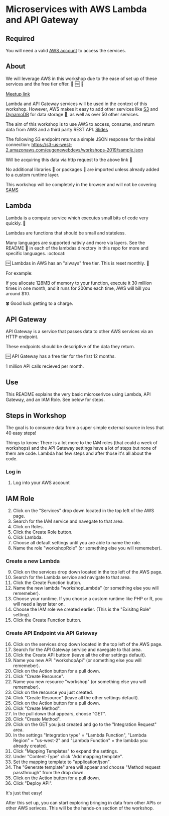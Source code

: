 # Microservices with AWS Lambda and API Gateway

## Required

You will need a valid [AWS account](https://aws.amazon.com/free/) to access the services. 

## About

We will leverage AWS in this workshop due to the ease of set up of these services and the free tier offer. 🎉 🆓 🎉

[Meetup link](https://www.meetup.com/eugenewebdevs/events/257692027/)

Lambda and API Gateway services will be used in the context of this workshop. However, AWS makes it easy to add other services like [S3](https://aws.amazon.com/s3/) and [DynamoDB](https://aws.amazon.com/dynamodb/) for data storage 💾, as well as over 50 other services.

The aim of this workshop is to use AWS to access, consume, and return data from AWS and a third party REST API. [Slides](https://slides.com/antonioortega-1/aws-microservice-workshop)

The following S3 endpoint returns a simple JSON response for the initial connection: https://s3-us-west-2.amazonaws.com/eugenewebdevs/workshops-2019/sample.json

Will be acquiring this data via http request to the above link 🔗

No additional libraries 📕 or packages 🎁 are imported unless already added to a custom runtime layer.

This workshop will be completely in the browser and will not be covering [SAMS](https://github.com/awslabs/serverless-application-model)

## Lambda

Lambda is a compute service which executes small bits of code very quickly. 🏇

Lambdas are functions that should be small and stateless.

Many languages are supported nativly and more via layers. See the README 📄 in each of the lambdas directory in this repo for more and specific languages. :octocat:

🆓 Lambdas in AWS has an "always" free tier. This is reset monthly. 📆

For example: 

If you allocate 128MB of memory to your function, execute it 30 million times in one month, and it runs for 200ms each time, AWS will bill you around $10.

🍀 Good luck getting to a charge.

## API Gateway

API Gateway is a service that passes data to other AWS services via an HTTP endpoint.

These endpoints should be descriptive of the data they return.

🆓 API Gateway has a free tier for the first 12 months.
 
1 million API calls recieved per month.

## Use

This README explains the very basic microserivce using Lambda, API Gateway, and an IAM Role.
See below for steps.

## Steps in Workshop

The goal is to consume data from a super simple external source in less that 40 easy steps!

Things to know: There is a lot more to the IAM roles (that could a week of workshops) and the API Gateway settings have a lot of steps but none of them are code. Lambda has few steps and after those it's all about the code.

### Log in
1. Log into your AWS account

## IAM Role
2. Click on the "Services" drop down located in the top left of the AWS page.
3. Search for the IAM service and navegate to that area.
4. Click on Roles.
5. Click the Create Role button.
6. Click Lambda.
7. Choose all default settings until you are able to name the role.
8. Name the role "workshopRole" (or something else you will rememeber).

### Create a new Lambda

9. Click on the services drop down located in the top left of the AWS page.
10. Search for the Lambda service and navigate to that area.
11. Click the Create Function button.
12. Name the new lambda "workshopLambda" (or something else you will rememeber).
13. Choose your runtime. If you choose a custom runtime like PHP or R, you will need a layer later on.
14. Choose the IAM role we created earlier. (This is the "Exisitng Role" setting).
15. Click the Create Function button.

### Create API Endpoint via API Gateway

16. Click on the services drop down located in the top left of the AWS page.
17. Search for the API Gateway service and navegate to that area.
18. Click the Create API buttom (leave all the other settings default).
19. Name you new API "workshopApi" (or something else you will rememeber).
20. Click on the Action button for a pull down.
21. Click "Create Resource".
22. Name you new resource "workshop" (or something else you will rememeber).
23. Click on the resource you just created.
24. Click "Create Resource" (leave all the other settings default).
25. Click on the Action button for a pull down.
26. Click "Create Method".
27. In the pull down that appears, choose "GET".
28. Click "Create Method".
29. Click on the GET you just created and go to the "Integration Request" area.
30. In the settings "Integration type" = "Lambda Function", "Lambda Region" = "us-west-2" and "Lambda Function" = the lambda you already created.
31. Click "Mapping Templates" to expand the settings.
32. Under "Content-Type" click "Add mapping template".
33. Set the mapping template to "application/json".
34. The "Generate template" area will appear and choose "Method request passthrough" from the drop down.
35. Click on the Action button for a pull down.
36. Click "Deploy API".

It's just that easy!

After this set up, you can start exploring bringing in data from other APIs or other AWS serivces. This will be the hands-on section of the workshop.

